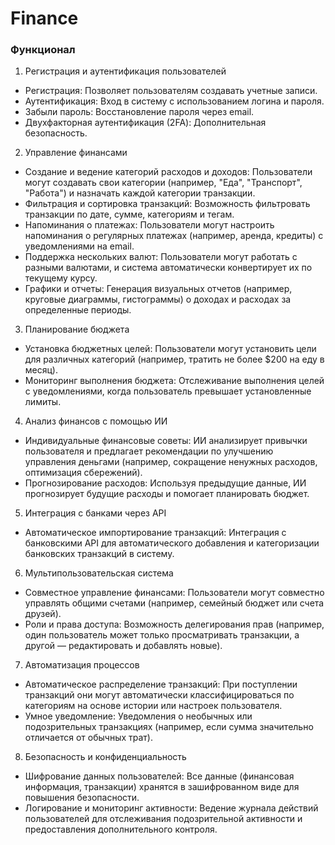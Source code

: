 # Finance

### Функционал
1. Регистрация и аутентификация пользователей 
- Регистрация: Позволяет пользователям создавать учетные записи.
- Аутентификация: Вход в систему с использованием логина и пароля.
- Забыли пароль: Восстановление пароля через email.
- Двухфакторная аутентификация (2FA): Дополнительная безопасность.

2. Управление финансами
- Создание и ведение категорий расходов и доходов: Пользователи могут создавать свои категории (например, "Еда", "Транспорт", "Работа") и назначать каждой категории транзакции.
- Фильтрация и сортировка транзакций: Возможность фильтровать транзакции по дате, сумме, категориям и тегам.
- Напоминания о платежах: Пользователи могут настроить напоминания о регулярных платежах (например, аренда, кредиты) с уведомлениями на email.
- Поддержка нескольких валют: Пользователи могут работать с разными валютами, и система автоматически конвертирует их по текущему курсу.
- Графики и отчеты: Генерация визуальных отчетов (например, круговые диаграммы, гистограммы) о доходах и расходах за определенные периоды.

3. Планирование бюджета
- Установка бюджетных целей: Пользователи могут установить цели для различных категорий (например, тратить не более $200 на еду в месяц).
- Мониторинг выполнения бюджета: Отслеживание выполнения целей с уведомлениями, когда пользователь превышает установленные лимиты.

4. Анализ финансов с помощью ИИ
- Индивидуальные финансовые советы: ИИ анализирует привычки пользователя и предлагает рекомендации по улучшению управления деньгами (например, сокращение ненужных расходов, оптимизация сбережений).
- Прогнозирование расходов: Используя предыдущие данные, ИИ прогнозирует будущие расходы и помогает планировать бюджет.

5. Интеграция с банками через API
- Автоматическое импортирование транзакций: Интеграция с банковскими API для автоматического добавления и категоризации банковских транзакций в систему.

6. Мультипользовательская система
- Совместное управление финансами: Пользователи могут совместно управлять общими счетами (например, семейный бюджет или счета друзей).
- Роли и права доступа: Возможность делегирования прав (например, один пользователь может только просматривать транзакции, а другой — редактировать и добавлять новые).

7. Автоматизация процессов
- Автоматическое распределение транзакций: При поступлении транзакций они могут автоматически классифицироваться по категориям на основе истории или настроек пользователя.
- Умное уведомление: Уведомления о необычных или подозрительных транзакциях (например, если сумма значительно отличается от обычных трат).

8. Безопасность и конфиденциальность
- Шифрование данных пользователей: Все данные (финансовая информация, транзакции) хранятся в зашифрованном виде для повышения безопасности.
- Логирование и мониторинг активности: Ведение журнала действий пользователей для отслеживания подозрительной активности и предоставления дополнительного контроля.
